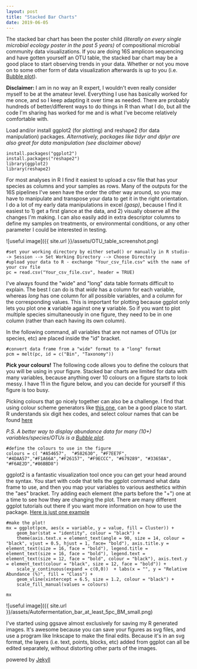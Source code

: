 ```yaml
---
layout: post
title: "Stacked Bar Charts"
date: 2019-06-05
---
```


The stacked bar chart has been the poster child <i>(literally on every single microbial ecology poster in the past 5 years)</i> of compositional microbial community data visualizations. If you are doing 16S amplicon sequencing and have gotten yourself an OTU table, the stacked bar chart may be a good place to start observing trends in your data. Whether or not you move on to some other form of data visualization afterwards is up to you (i.e. [Bubble plot](http://blog/Bubble)).    

<b> Disclaimer: </b> I am in no way an R expert, I wouldn't even really consider myself to be at the amateur level. Everything I use has basically worked for me once, and so I keep adapting it over time as needed. There are probably hundreds of better/different ways to do things in R than what I do, but all the code I'm sharing has worked for me and is what I've become relatively comfortable with.  


Load and/or install ggplot2 (for plotting) and reshape2 (for data manipulation) packages. 
<i> Alternatively, packages like tidyr and dplyr are also great for data manipulation (see disclaimer above)</i>

```
install.packages("ggplot2")
install.packages("reshape2")
library(ggplot2)
library(reshape2)

```

For most analyses in R I find it easiest to upload a csv file that has your species as columns and your samples as rows. Many of the outputs for the 16S pipelines I've seen have the order the other way around, so you may have to manipulate and transpose your data to get it in the right orientation. I do a lot of my early data manipulations in excel <i>(gasp)</i>, because I find it easiest to 1) get a first glance at the data, and 2) visually observe all the changes I'm making. I can also easily add in extra descriptor columns to define my samples on treatments, or environmental conditions, or any other parameter I could be interested in testing. 


![useful image]({{ site.url }}/assets/OTU_table_screenshot.png)

```
#set your working directory by either setwd() or manually in R studio--> Session --> Set Working Directory --> Choose Directory
#upload your data to R - exchange "Your_csv_file.csv" with the name of your csv file
pc = read.csv("Your_csv_file.csv", header = TRUE)

```

I've always found the "wide" and "long" data table formats difficult to explain. The best I can do is that <i> wide </i> has a column for each variable, whereas <i> long </i> has one column for all possible variables, and a column for the corresponding values. This is important for plotting because ggplot only lets you plot one <b>x</b> variable against one <b>y</b> variable. So if you want to plot multiple species simultaneously in one figure, they need to be in one column (rather than each having its own column).  

In the following command, all variables that are not names of OTUs (or species, etc) are placed inside the "id" bracket.  



```
#convert data frame from a "wide" format to a "long" format
pcm = melt(pc, id = c("Bin", "Taxonomy"))

```

<b>Pick your colours!</b> The following code allows you to define the colours that you will be using in your figure. Stacked bar charts are limited for data with many variables, because anything over 10 colours on a figure starts to look messy.  I have 11 in the figure below, and you can decide for yourself if this figure is too busy. 

Picking colours that go nicely together can also be a challenge. I find that using colour scheme generators like [this one](https://coolors.co/app), can be a good place to start. R understands six digit hex codes, and select colour names that can be found [here](http://www.stat.columbia.edu/~tzheng/files/Rcolor.pdf) 


<i>P.S. A better way to display abundance data for many (10+) variables/species/OTUs is a [Bubble plot](http://blog/Bubble). </i>  

```
#define the colours to use in the figure
colours = c( "#A54657",  "#582630", "#F7EE7F", "#4DAA57","#F1A66A","#F26157", "#F9ECCC", "#679289", "#33658A", "#F6AE2D","#86BBD8")

```

ggplot2 is a fantastic visualization tool once you can get your head around the syntax. You start with code that tells the ggplot command what data frame to use, and then you map your variables to various aesthetics within the "aes" bracket. Try adding each element (the parts before the "+") one at a time to see how they are changing the plot.  There are many different ggplot tutorials out there if you want more information on how to use the package. [Here is just one example](http://r-statistics.co/Complete-Ggplot2-Tutorial-Part1-With-R-Code.html)

```
#make the plot!
mx = ggplot(pcm, aes(x = variable, y = value, fill = Cluster)) + 
    geom_bar(stat = "identity", colour = "black") + 
    theme(axis.text.x = element_text(angle = 90, size = 14, colour = "black", vjust = 0.5, hjust = 1, face= "bold"), axis.title.y = element_text(size = 16, face = "bold"), legend.title = element_text(size = 16, face = "bold"), legend.text = element_text(size = 12, face = "bold", colour = "black"), axis.text.y = element_text(colour = "black", size = 12, face = "bold")) + 
    scale_y_continuous(expand = c(0,0))  + labs(x = "", y = "Relative Abundance (%)", fill = "Class") + 
    geom_vline(xintercept = 6.5, size = 1.2, colour = "black") + 
    scale_fill_manual(values = colours)
    
mx

```


![useful image]({{ site.url }}/assets/Autofermentation_bar_at_least_5pc_BM_small.png)


I've started using ggsave almost exclusively for saving my R generated images.  It's awesome because you can save your figures as svg files, and use a program like Inkscape to make the final edits. Because it's in an svg format, the layers (i.e. text, points, blocks, etc) added from ggplot can all be edited separately, without distorting other parts of the images.  

powered by [Jekyll](http://jekyllrb.com) 
